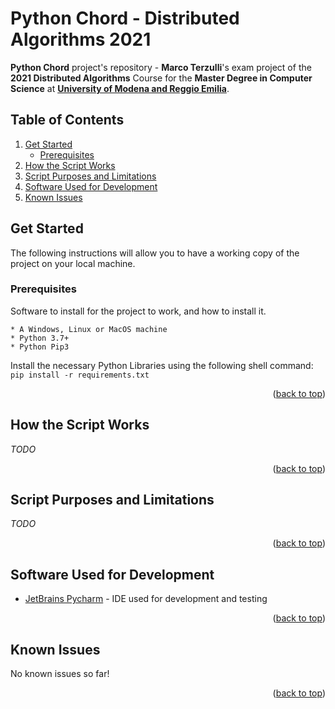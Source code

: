 # Python Chord - Distributed Algorithms 2021
**Python Chord** project's repository - **Marco Terzulli**'s exam project of the **2021 Distributed Algorithms** Course for the **Master Degree in Computer Science** at [**University of Modena and Reggio Emilia**](https://www.unimore.it/).

## Table of Contents
<ol>
	<li>
		<a href="#get-started">Get Started</a>
		<ul>
			<li><a href="#prerequisites">Prerequisites</a></li>
		</ul>
	</li>
	<li><a href="#how-the-script-works">How the Script Works</a></li>
	<li><a href="#script-purpose-and-limitations">Script Purposes and Limitations</a></li>
	<li><a href="#software--used-for-developmento">Software Used for Development</a></li>
	<li><a href="#known-issues">Known Issues</a></li>
</ol>
 
 
## Get Started

The following instructions will allow you to have a working copy of the project on your local machine.

### Prerequisites

Software to install for the project to work, and how to install it.

```
* A Windows, Linux or MacOS machine
* Python 3.7+
* Python Pip3
```

Install the necessary Python Libraries using the following shell command: ```pip install -r requirements.txt```

<p align="right">(<a href="#top">back to top</a>)</p>


## How the Script Works

*TODO*

<p align="right">(<a href="#top">back to top</a>)</p>


## Script Purposes and Limitations

*TODO*

<p align="right">(<a href="#top">back to top</a>)</p>



## Software Used for Development
* [JetBrains Pycharm](https://www.jetbrains.com/pycharm/) - IDE used for development and testing

<p align="right">(<a href="#top">back to top</a>)</p>


## Known Issues
No known issues so far!

<p align="right">(<a href="#top">back to top</a>)</p>
